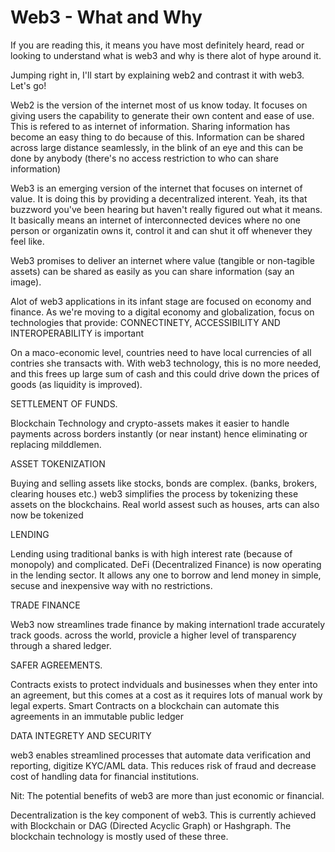 # Web3 - What and Why

If you are reading this, it means you have most definitely heard, read or looking to understand what is web3 and why is there alot of hype around it.

Jumping right in, I'll start by explaining web2 and contrast it with web3. Let's go!

Web2 is the version of the internet most of us know today. It focuses on giving users the capability to generate their own content and ease of use. This is refered to as internet of information. Sharing information has become an easy thing to do because of this. Information can be shared across large distance seamlessly, in the blink of an eye and this can be done by anybody (there's no access restriction to who can share information)

Web3 is an emerging version of the internet that focuses on internet of value. It is doing this by providing a decentralized interent. Yeah, its that buzzword you've been hearing but haven't really figured out what it means. It basically means an internet of interconnected devices where no one person or organizatin owns it, control it and can shut it off whenever they feel like.

Web3 promises to deliver an internet where value (tangible or non-tagible assets) can be shared as easily as you can share information (say an image).

Alot of web3 applications in its infant stage are focused on economy and finance. As we're moving to a digital economy and globalization, focus on technologies that provide: CONNECTINETY, ACCESSIBILITY AND INTEROPERABILITY is important

On a maco-economic level, countries need to have local currencies of all contries she transacts with. With web3 technology, this is no more needed, and this frees up large sum of cash and this could drive down the prices of goods (as liquidity is improved).

SETTLEMENT OF FUNDS. 

Blockchain Technology and crypto-assets makes it easier to handle payments across borders instantly (or near instant) hence eliminating or replacing milddlemen.

ASSET TOKENIZATION

Buying and selling assets like stocks, bonds are complex. (banks, brokers, clearing houses etc.) web3 simplifies the process by tokenizing these assets on the blockchains. Real world assest such as houses, arts can also now be tokenized

LENDING

Lending using traditional banks is with high interest rate (because of monopoly) and complicated. DeFi (Decentralized Finance) is now operating in the lending sector. It allows any one to borrow and lend money in simple, secuse and inexpensive way with no restrictions.

TRADE FINANCE

Web3 now streamlines trade finance by making internationl trade accurately track goods. across the world, provicle a higher level of transparency through a shared ledger.

SAFER AGREEMENTS.

Contracts exists to protect indviduals and businesses when they enter into an agreement, but this comes at a cost as it requires lots of manual work by legal experts. Smart Contracts on a blockchain can automate this agreements in an immutable public ledger

DATA INTEGRETY AND SECURITY 

web3 enables streamlined processes that automate data verification and reporting, digitize KYC/AML data. This reduces risk of fraud and decrease cost of handling data for financial institutions. 

Nit: The potential benefits of web3 are more than just economic or financial. 

Decentralization is the key component of web3. This is currently achieved with Blockchain or DAG (Directed Acyclic Graph) or Hashgraph. The blockchain technology is mostly used of these three.